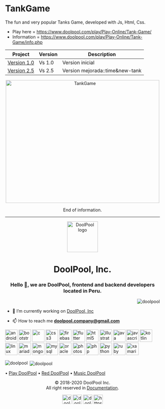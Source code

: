 # TankGame
<p>The fun and very popular Tanks Game, developed with Js, Html, Css.</p>

- Play here = https://www.doolpool.com/play/Play-Online/Tank-Game/
- Information = https://www.doolpool.com/play/Play-Online/Tank-Game/info.php


| Project | Version | Description |
|---------|--------|-------------|
| [Version 1.0]| Vs 1.0 | Version inicial |.
| [Version 2.5]| Vs 2.5 | Version mejorada::time&new-tank |

[Version 1.0]: https://www.doolpool.com/play/Play-Online/Tank-Game/info.php
[Version 2.5]: https://www.doolpool.com/play/Play-Online/Tank-Game/info.php

<p align="center">
<img src="https://www.doolpool.com/play/Play-Online/Tank-Game/src=img/Tank-Game.png" alt="TankGame" width="500" height="400"/>
</p>
<p align="center">End of information.</p>

<hr>
<p align="center">
  <a href="https://doolpool.com" target="_blank" rel="noopener noreferrer">
    <img width="100" src="https://www.doolpool.com/assets/src=ico=doolpool.png" alt="DoolPool logo">
  </a>
</p>
<h1 align="center">DoolPool, Inc.</h1>
<h3 align="center">Hello 👋, we are DoolPool, frontend and backend developers located in Peru.</h3>

<p align="right"> <img src="https://komarev.com/ghpvc/?username=doolpool" alt="doolpool" /> </p>

- 🔭 I’m currently working on [DoolPool, Inc](https://doolpool.com1)

- 📫 How to reach me **doolpool.company@gmail.com**

<p align="left">
  <img src="https://devicons.github.io/devicon/devicon.git/icons/android/android-original-wordmark.svg" alt="android" width="40" height="40"/> 
  <img src="https://devicons.github.io/devicon/devicon.git/icons/bootstrap/bootstrap-plain.svg" alt="bootstrap" width="40" height="40"/> 
  <img src="https://devicons.github.io/devicon/devicon.git/icons/c/c-original.svg" alt="c" width="40" height="40"/> 
  <img src="https://devicons.github.io/devicon/devicon.git/icons/css3/css3-original-wordmark.svg" alt="css3" width="40" height="40"/> 
  <img src="https://www.vectorlogo.zone/logos/firebase/firebase-icon.svg" alt="firebase" width="40" height="40"/> 
  <img src="https://www.vectorlogo.zone/logos/flutterio/flutterio-icon.svg" alt="flutter" width="40" height="40"/> 
  <img src="https://devicons.github.io/devicon/devicon.git/icons/html5/html5-original-wordmark.svg" alt="html5" width="40" height="40"/> 
  <img src="https://www.vectorlogo.zone/logos/adobe_illustrator/adobe_illustrator-icon.svg" alt="illustrator" width="40" height="40"/> 
  <img src="https://devicons.github.io/devicon/devicon.git/icons/java/java-original-wordmark.svg" alt="java" width="40" height="40"/> 
  <img src="https://devicons.github.io/devicon/devicon.git/icons/javascript/javascript-original.svg" alt="javascript" width="40" height="40"/> 
  <img src="https://www.vectorlogo.zone/logos/kotlinlang/kotlinlang-icon.svg" alt="kotlin" width="40" height="40"/> 
  <img src="https://devicons.github.io/devicon/devicon.git/icons/linux/linux-original.svg" alt="linux" width="40" height="40"/> 
  <img src="https://www.vectorlogo.zone/logos/mariadb/mariadb-icon.svg" alt="mariadb" width="40" height="40"/> 
  <img src="https://devicons.github.io/devicon/devicon.git/icons/mongodb/mongodb-original-wordmark.svg" alt="mongodb" width="40" height="40"/> 
  <img src="https://devicons.github.io/devicon/devicon.git/icons/mysql/mysql-original-wordmark.svg" alt="mysql" width="40" height="40"/> 
  <img src="https://devicons.github.io/devicon/devicon.git/icons/oracle/oracle-original.svg" alt="oracle" width="40" height="40"/> 
  <img src="https://devicons.github.io/devicon/devicon.git/icons/photoshop/photoshop-plain.svg" alt="photoshop" width="40" height="40"/> 
  <img src="https://devicons.github.io/devicon/devicon.git/icons/php/php-original.svg" alt="php" width="40" height="40"/> 
  <img src="https://devicons.github.io/devicon/devicon.git/icons/python/python-original.svg" alt="python" width="40" height="40"/> 
  <img src="https://devicons.github.io/devicon/devicon.git/icons/ruby/ruby-original-wordmark.svg" alt="ruby" width="40" height="40"/> 
  <img src="https://raw.githubusercontent.com/detain/svg-logos/780f25886640cef088af994181646db2f6b1a3f8/svg/xamarin.svg" alt="xamarin" width="40" height="40"/></p><p>
  <img align="left" src="https://github-readme-stats.vercel.app/api/top-langs/?username=doolpool&layout=compact&hide=html" alt="doolpool" />
</p>

<p>&nbsp;<img align="center" src="https://github-readme-stats.vercel.app/api?username=doolpool&show_icons=true" alt="doolpool" /></p>

<p align="center">
  
 • <a alt="play doolpool" href="https://doolpool.com/play">Play DoolPool</a>
 • <a alt="red doolpool" href="https://doolpool.com/red/">Red DoolPool</a>
 • <a alt="music doolpool" href="https://doolpool.com/music"> Music DoolPool</a>
  
</p> 
<p align="center"> © 2018-2020 DoolPool Inc. <br>All right reserved in <a href="https://doolpool.com/docs/">Documentation</a>.</p>
           
<p align="center">
<a href="https://twitter.com/dool_pool" target="blank"><img align="center" src="https://cdn.jsdelivr.net/npm/simple-icons@3.0.1/icons/twitter.svg" alt="dool_pool" height="30" width="30" /></a>
<a href="https://fb.com/doolpool.company" target="blank"><img align="center" src="https://cdn.jsdelivr.net/npm/simple-icons@3.0.1/icons/facebook.svg" alt="doolpool.company" height="30" width="30" /></a>
<a href="https://instagram.com/doolpool.company" target="blank"><img align="center" src="https://cdn.jsdelivr.net/npm/simple-icons@3.0.1/icons/instagram.svg" alt="doolpool.company" height="30" width="30" /></a>
<a href="https://www.youtube.com/c/https://www.youtube.com/channel/uc1jwir5d3pgcdaxb2brdh3w" target="blank"> <img align="center" src="https://cdn.jsdelivr.net/npm/simple-icons@3.0.1/icons/youtube.svg" alt="https://www.youtube.com/channel/uc1jwir5d3pgcdaxb2brdh3w" height="30" width="30" /></a>
</p>
